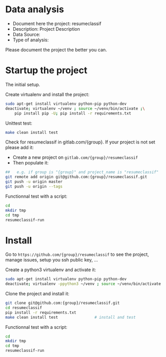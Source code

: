 # Data analysis
- Document here the project: resumeclassif
- Description: Project Description
- Data Source:
- Type of analysis:

Please document the project the better you can.

# Startup the project

The initial setup.

Create virtualenv and install the project:
```bash
sudo apt-get install virtualenv python-pip python-dev
deactivate; virtualenv ~/venv ; source ~/venv/bin/activate ;\
    pip install pip -U; pip install -r requirements.txt
```

Unittest test:
```bash
make clean install test
```

Check for resumeclassif in gitlab.com/{group}.
If your project is not set please add it:

- Create a new project on `gitlab.com/{group}/resumeclassif`
- Then populate it:

```bash
##   e.g. if group is "{group}" and project_name is "resumeclassif"
git remote add origin git@github.com:{group}/resumeclassif.git
git push -u origin master
git push -u origin --tags
```

Functionnal test with a script:

```bash
cd
mkdir tmp
cd tmp
resumeclassif-run
```

# Install

Go to `https://github.com/{group}/resumeclassif` to see the project, manage issues,
setup you ssh public key, ...

Create a python3 virtualenv and activate it:

```bash
sudo apt-get install virtualenv python-pip python-dev
deactivate; virtualenv -ppython3 ~/venv ; source ~/venv/bin/activate
```

Clone the project and install it:

```bash
git clone git@github.com:{group}/resumeclassif.git
cd resumeclassif
pip install -r requirements.txt
make clean install test                # install and test
```
Functionnal test with a script:

```bash
cd
mkdir tmp
cd tmp
resumeclassif-run
```
